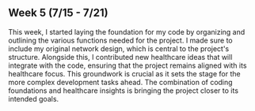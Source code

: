 ## Week 5 (7/15 - 7/21)

This week, I started laying the foundation for my code by organizing and outlining the various functions needed for the project. I made sure to include my original network design, which is central to the project's structure. Alongside this, I contributed new healthcare ideas that will integrate with the code, ensuring that the project remains aligned with its healthcare focus. This groundwork is crucial as it sets the stage for the more complex development tasks ahead. The combination of coding foundations and healthcare insights is bringing the project closer to its intended goals.

